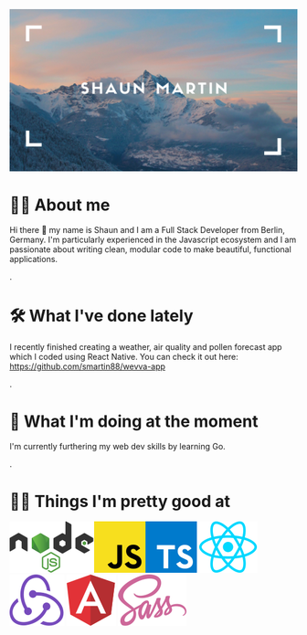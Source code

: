 ![H](./H.png)

# 🙋‍♂️ **About me**

Hi there 👋 my name is Shaun and I am a Full Stack Developer from Berlin, Germany. I'm particularly experienced in the Javascript ecosystem and I am passionate about writing clean, modular code to make beautiful, functional applications.


.


# 🛠 **What I've done lately**

I recently finished creating a weather, air quality and pollen forecast app which I coded using React Native. You can check it out here: https://github.com/smartin88/wevva-app


.


# 💪 **What I'm doing at the moment**

I'm currently furthering my web dev skills by learning Go. 


.


# 🕺🏽 **Things I'm pretty good at**

![logos_nodejs](./logos_nodejs.svg)![logos_javascript](./logos_javascript.svg)![logos_typescript-icon](./logos_typescript-icon.svg) ![logos_react](./logos_react.svg) ![logos_redux](./logos_redux.svg) ![logos_angular-icon](./logos_angular-icon.svg) ![logos_sass](./logos_sass.svg)

